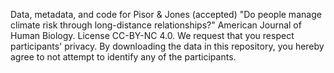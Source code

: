 Data, metadata, and code for Pisor & Jones (accepted) "Do people manage climate risk through long-distance relationships?" American Journal of Human Biology. License CC-BY-NC 4.0.
We request that you respect participants' privacy. By downloading the data in this repository, you hereby agree to not attempt to identify any of the participants.
